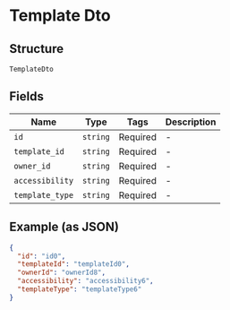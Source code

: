 
# Template Dto

## Structure

`TemplateDto`

## Fields

| Name | Type | Tags | Description |
|  --- | --- | --- | --- |
| `id` | `string` | Required | - |
| `template_id` | `string` | Required | - |
| `owner_id` | `string` | Required | - |
| `accessibility` | `string` | Required | - |
| `template_type` | `string` | Required | - |

## Example (as JSON)

```json
{
  "id": "id0",
  "templateId": "templateId0",
  "ownerId": "ownerId8",
  "accessibility": "accessibility6",
  "templateType": "templateType6"
}
```

